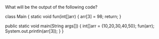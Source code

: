What will be the output of the following code?

class Main {
    static void fun(int[]arr) {
        arr[3] = 98;
        return;
    }

public static void main(String args[]) {
        int[]arr = {10,20,30,40,50};
        fun(arr);
        System.out.println(arr[3]);
    }
}